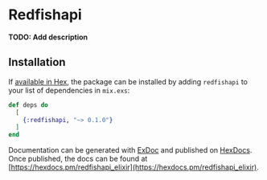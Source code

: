 # Redfishapi

**TODO: Add description**

## Installation

If [available in Hex](https://hex.pm/docs/publish), the package can be installed
by adding `redfishapi` to your list of dependencies in `mix.exs`:

```elixir
def deps do
  [
    {:redfishapi, "~> 0.1.0"}
  ]
end
```

Documentation can be generated with [ExDoc](https://github.com/elixir-lang/ex_doc)
and published on [HexDocs](https://hexdocs.pm). Once published, the docs can
be found at [https://hexdocs.pm/redfishapi_elixir](https://hexdocs.pm/redfishapi_elixir).


